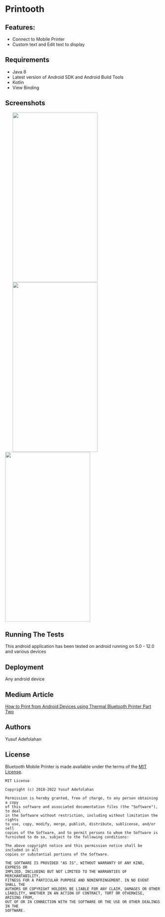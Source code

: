 # Printooth


## Features:
* Connect to Mobile Printer
* Custom text and Edit text to display


## Requirements
* Java 8
* Latest version of Android SDK and Android Build Tools
* Kotlin
* View Binding

## Screenshots
<img height=550 width=275 src="https://user-images.githubusercontent.com/15203737/74158109-c61e7680-4c19-11ea-9e46-022e00cd96fe.jpg" hspace=24><img height=550 width=275 src="https://user-images.githubusercontent.com/15203737/74158619-af2c5400-4c1a-11ea-9f7c-3be923dc194e.jpg"
 hspace=24><img height=550 width=275 src="https://user-images.githubusercontent.com/15203737/177048708-0e742cce-344a-4166-92e0-37a4f16155c2.jpg"/> 


## Running The Tests
This android application has been tested on android running on  5.0 - 12.0 and various devices

## Deployment
Any android device

## Medium Article
[How to Print from Android Devices using Thermal Bluetooth Printer Part Two](https://medium.com/@folahan/how-to-print-from-android-devices-using-thermal-bluetooth-printer-part-two-6418ba9469ac)


## Authors
Yusuf Adefolahan

## License

Bluetooth Mobile Printer is made available under the terms of the [MIT License](https://opensource.org/licenses/MIT).
```
MIT License

Copyright (c) 2018-2022 Yusuf Adefolahan

Permission is hereby granted, free of charge, to any person obtaining a copy
of this software and associated documentation files (the "Software"), to deal
in the Software without restriction, including without limitation the rights
to use, copy, modify, merge, publish, distribute, sublicense, and/or sell
copies of the Software, and to permit persons to whom the Software is
furnished to do so, subject to the following conditions:

The above copyright notice and this permission notice shall be included in all
copies or substantial portions of the Software.

THE SOFTWARE IS PROVIDED "AS IS", WITHOUT WARRANTY OF ANY KIND, EXPRESS OR
IMPLIED, INCLUDING BUT NOT LIMITED TO THE WARRANTIES OF MERCHANTABILITY,
FITNESS FOR A PARTICULAR PURPOSE AND NONINFRINGEMENT. IN NO EVENT SHALL THE
AUTHORS OR COPYRIGHT HOLDERS BE LIABLE FOR ANY CLAIM, DAMAGES OR OTHER
LIABILITY, WHETHER IN AN ACTION OF CONTRACT, TORT OR OTHERWISE, ARISING FROM,
OUT OF OR IN CONNECTION WITH THE SOFTWARE OR THE USE OR OTHER DEALINGS IN THE
SOFTWARE.
```
